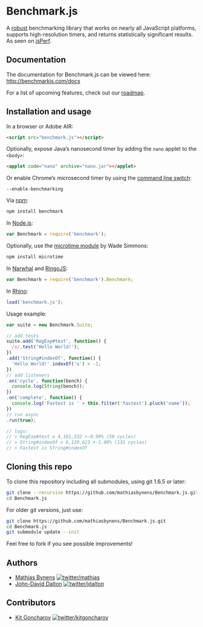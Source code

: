 # Benchmark.js

A [robust](http://calendar.perfplanet.com/2010/bulletproof-javascript-benchmarks/ "Bulletproof JavaScript benchmarks") benchmarking library that works on nearly all JavaScript platforms, supports high-resolution timers, and returns statistically significant results. As seen on [jsPerf](http://jsperf.com/).

## Documentation

The documentation for Benchmark.js can be viewed here: <http://benchmarkjs.com/docs>

For a list of upcoming features, check out our [roadmap](https://github.com/mathiasbynens/benchmark.js/wiki/Roadmap).

## Installation and usage

In a browser or Adobe AIR:

``` html
<script src="benchmark.js"></script>
```

Optionally, expose Java’s nanosecond timer by adding the `nano` applet to the `<body>`:

``` html
<applet code="nano" archive="nano.jar"></applet>
```

Or enable Chrome’s microsecond timer by using the [command line switch](http://peter.sh/experiments/chromium-command-line-switches/#enable-benchmarking):

    --enable-benchmarking

Via [npm](http://npmjs.org/):

``` bash
npm install benchmark
```

In [Node.js](http://nodejs.org/):

``` js
var Benchmark = require('benchmark');
```

Optionally, use the [microtime module](https://github.com/wadey/node-microtime) by Wade Simmons:

``` bash
npm install microtime
```

In [Narwhal](http://narwhaljs.org/) and [RingoJS](http://ringojs.org/):

``` js
var Benchmark = require('benchmark').Benchmark;
```

In [Rhino](http://www.mozilla.org/rhino/):

``` js
load('benchmark.js');
```

Usage example:

``` js
var suite = new Benchmark.Suite;

// add tests
suite.add('RegExp#test', function() {
  /o/.test('Hello World!');
})
.add('String#indexOf', function() {
  'Hello World!'.indexOf('o') > -1;
})
// add listeners
.on('cycle', function(bench) {
  console.log(String(bench));
})
.on('complete', function() {
  console.log('Fastest is ' + this.filter('fastest').pluck('name'));
})
// run async
.run(true);

// logs:
// > RegExp#test x 4,161,532 +-0.99% (59 cycles)
// > String#indexOf x 6,139,623 +-1.00% (131 cycles)
// > Fastest is String#indexOf
```

## Cloning this repo

To clone this repository including all submodules, using git 1.6.5 or later:

``` bash
git clone --recursive https://github.com/mathiasbynens/Benchmark.js.git
cd Benchmark.js
```

For older git versions, just use:

``` bash
git clone https://github.com/mathiasbynens/Benchmark.js.git
cd Benchmark.js
git submodule update --init
```

Feel free to fork if you see possible improvements!

## Authors

* [Mathias Bynens](http://mathiasbynens.be/)
  [![twitter/mathias](http://gravatar.com/avatar/24e08a9ea84deb17ae121074d0f17125?s=70)](https://twitter.com/mathias "Follow @mathias on Twitter")
* [John-David Dalton](http://allyoucanleet.com/)
  [![twitter/jdalton](http://gravatar.com/avatar/299a3d891ff1920b69c364d061007043?s=70)](https://twitter.com/jdalton "Follow @jdalton on Twitter")

## Contributors

* [Kit Goncharov](http://kitgoncharov.github.com/)
  [![twitter/kitgoncharov](http://gravatar.com/avatar/6662a1d02f351b5ef2f8b4d815804661?s=70)](https://twitter.com/kitgoncharov "Follow @kitgoncharov on Twitter")